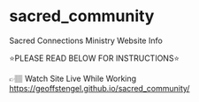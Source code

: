 # sacred_community
Sacred Connections Ministry Website Info

⭐PLEASE READ BELOW FOR INSTRUCTIONS⭐

👉🏽 Watch Site Live While Working https://geoffstengel.github.io/sacred_community/
